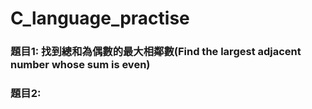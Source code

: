 # C_language_practise
### **題目1: 找到總和為偶數的最大相鄰數(Find the largest adjacent number whose sum is even)**

### **題目2:**
